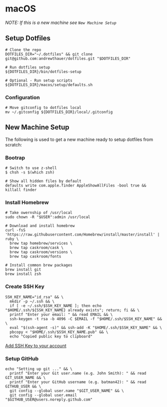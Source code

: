 macOS
=====

*NOTE: If this is a new machine see `New Machine Setup`*

Setup Dotfiles
--------------

```shell
# Clone the repo
DOTFILES_DIR="~/.dotfiles" && git clone git@github.com:andrewthauer/dotfiles.git "$DOTFILES_DIR"

# Run dotfiles setup
${DOTFILES_DIR}/bin/dotfiles-setup

# Optional - Run setup scripts
${DOTFILES_DIR}/macos/setup/defaults.sh
```

### Configuration

```shell
# Move gitconfig to dotfiles local
mv ~/.gitconfig ${DOTFILES_DIR}/local/.gitconfig
```

New Machine Setup
-----------------

The following is used to get a new machine ready to setup dotfiles from scratch:

### Bootrap

```shell
# Switch to use z-shell
$ chsh -s $(which zsh)

# Show all hidden files by default
defaults write com.apple.finder AppleShowAllFiles -bool true && killall finder
```

### Install Homebrew

```shell
# Take owernship of /usr/local
sudo chown -R "$USER":admin /usr/local

# Download and install homebrew
curl -fsS 'https://raw.githubusercontent.com/Homebrew/install/master/install' | ruby \
  brew tap homebrew/services \
  brew tap caskroom/cask \
  brew tap caskroom/versions \
  brew tap caskroom/fonts

# Install common brew packages
brew install git
brew install zsh
```

### Create SSH Key

```shell
SSH_KEY_NAME="id_rsa" && \
  mkdir -p ~/.ssh && \
  if [ -e ~/.ssh/$SSH_KEY_NAME ]; then echo "$HOME/.ssh/${SSH_KEY_NAME} already exists"; return; fi && \
  printf "Enter your email: " && read EMAIL && \
  ssh-keygen -t rsa -b 4096 -C $EMAIL -f "$HOME/.ssh/$SSH_KEY_NAME" && \
  eval "$(ssh-agent -s)" && ssh-add -K "$HOME/.ssh/$SSH_KEY_NAME" && \
  pbcopy < "$HOME/.ssh/$SSH_KEY_NAME.pub" && \
  echo "Copied public key to clipboard"
```

[Add SSH Key to your account](https://help.github.com/articles/generating-ssh-keys/#step-4-add-your-ssh-key-to-your-account)

### Setup GitHub

```shell
echo "Setting up git ..." && \
  printf "Enter your Git user.name (e.g. John Smith): " && read GIT_USER_NAME && \
  printf "Enter your GitHub username (e.g. batman42): " && read GITHUB_USER && \
  git config --global user.name "$GIT_USER_NAME" && \
  git config --global user.email "$GITHUB_USER@users.noreply.github.com"
```
